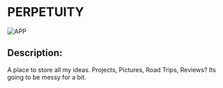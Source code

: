 # PERPETUITY
![APP](https://imgur.com/a/6rcPTF1)
## Description:
A place to store all my ideas. Projects, Pictures, Road Trips, Reviews? Its going to be messy for a bit. 
